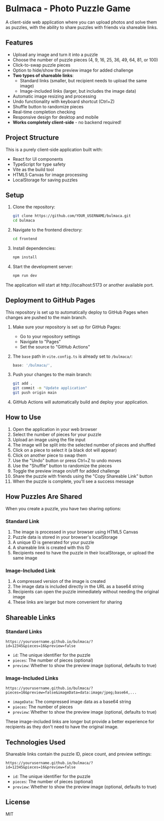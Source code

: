 # Bulmaca - Photo Puzzle Game

A client-side web application where you can upload photos and solve them as puzzles, with the ability to share puzzles with friends via shareable links.

## Features

- Upload any image and turn it into a puzzle
- Choose the number of puzzle pieces (4, 9, 16, 25, 36, 49, 64, 81, or 100)
- Click-to-swap puzzle pieces
- Option to hide/show the preview image for added challenge
- **Two types of shareable links**:
  - Standard links (smaller, but recipient needs to upload the same image)
  - Image-included links (larger, but includes the image data)
- Automatic image resizing and processing
- Undo functionality with keyboard shortcut (Ctrl+Z)
- Shuffle button to randomize pieces
- Real-time completion checking
- Responsive design for desktop and mobile
- **Works completely client-side** - no backend required!

## Project Structure

This is a purely client-side application built with:
- React for UI components
- TypeScript for type safety
- Vite as the build tool
- HTML5 Canvas for image processing
- LocalStorage for saving puzzles

## Setup

1. Clone the repository:
   ```bash
   git clone https://github.com/YOUR_USERNAME/bulmaca.git
   cd bulmaca
   ```

2. Navigate to the frontend directory:
   ```bash
   cd frontend
   ```

3. Install dependencies:
   ```bash
   npm install
   ```

4. Start the development server:
   ```bash
   npm run dev
   ```

The application will start at http://localhost:5173 or another available port.

## Deployment to GitHub Pages

This repository is set up to automatically deploy to GitHub Pages when changes are pushed to the main branch.

1. Make sure your repository is set up for GitHub Pages:
   - Go to your repository settings
   - Navigate to "Pages"
   - Set the source to "GitHub Actions"

2. The `base` path in `vite.config.ts` is already set to `/bulmaca/`:
   ```typescript
   base: '/bulmaca/',
   ```

3. Push your changes to the main branch:
   ```bash
   git add .
   git commit -m "Update application"
   git push origin main
   ```

4. GitHub Actions will automatically build and deploy your application.

## How to Use

1. Open the application in your web browser
2. Select the number of pieces for your puzzle
3. Upload an image using the file input
4. The image will be split into the selected number of pieces and shuffled
5. Click on a piece to select it (a black dot will appear)
6. Click on another piece to swap them
7. Use the "Undo" button or press Ctrl+Z to undo moves
8. Use the "Shuffle" button to randomize the pieces
9. Toggle the preview image on/off for added challenge
10. Share the puzzle with friends using the "Copy Shareable Link" button
11. When the puzzle is complete, you'll see a success message

## How Puzzles Are Shared

When you create a puzzle, you have two sharing options:

### Standard Link
1. The image is processed in your browser using HTML5 Canvas
2. Puzzle data is stored in your browser's localStorage
3. A unique ID is generated for your puzzle
4. A shareable link is created with this ID
5. Recipients need to have the puzzle in their localStorage, or upload the same image

### Image-Included Link
1. A compressed version of the image is created
2. The image data is included directly in the URL as a base64 string
3. Recipients can open the puzzle immediately without needing the original image
4. These links are larger but more convenient for sharing

## Shareable Links

### Standard Links
```
https://yourusername.github.io/bulmaca/?id=12345&pieces=16&preview=false
```

- `id`: The unique identifier for the puzzle
- `pieces`: The number of pieces (optional)
- `preview`: Whether to show the preview image (optional, defaults to true)

### Image-Included Links
```
https://yourusername.github.io/bulmaca/?pieces=16&preview=false&imageData=data:image/jpeg;base64,...
```

- `imageData`: The compressed image data as a base64 string
- `pieces`: The number of pieces
- `preview`: Whether to show the preview image (optional, defaults to true)

These image-included links are longer but provide a better experience for recipients as they don't need to have the original image.

## Technologies Used

Shareable links contain the puzzle ID, piece count, and preview settings:
```
https://yourusername.github.io/bulmaca/?id=12345&pieces=16&preview=false
```

- `id`: The unique identifier for the puzzle
- `pieces`: The number of pieces (optional)
- `preview`: Whether to show the preview image (optional, defaults to true)

## License

MIT 